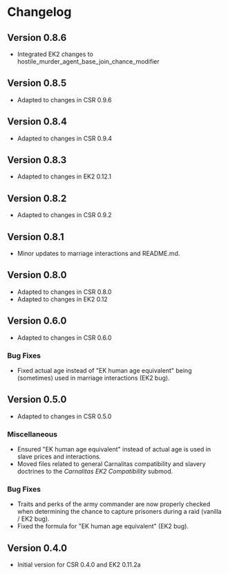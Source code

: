 # Changelog

## Version 0.8.6

* Integrated EK2 changes to hostile_murder_agent_base_join_chance_modifier

## Version 0.8.5

* Adapted to changes in CSR 0.9.6

## Version 0.8.4

* Adapted to changes in CSR 0.9.4

## Version 0.8.3

* Adapted to changes in EK2 0.12.1

## Version 0.8.2

* Adapted to changes in CSR 0.9.2

## Version 0.8.1

* Minor updates to marriage interactions and README.md.

## Version 0.8.0

* Adapted to changes in CSR 0.8.0
* Adapted to changes in EK2 0.12

## Version 0.6.0

* Adapted to changes in CSR 0.6.0

### Bug Fixes

* Fixed actual age instead of "EK human age equivalent" being (sometimes) used in marriage interactions (EK2 bug).

## Version 0.5.0

* Adapted to changes in CSR 0.5.0

### Miscellaneous

* Ensured "EK human age equivalent" instead of actual age is used in slave prices and interactions.
* Moved files related to general Carnalitas compatibility and slavery doctrines to the *Carnalitas EK2 Compatibility* submod.

### Bug Fixes

* Traits and perks of the army commander are now properly checked when determining the chance to capture prisoners during a raid (vanilla / EK2 bug).
* Fixed the formula for "EK human age equivalent" (EK2 bug).

## Version 0.4.0

* Initial version for CSR 0.4.0 and EK2 0.11.2a
